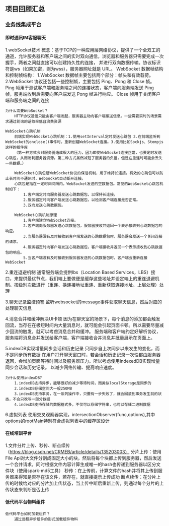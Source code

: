 ## 项目回顾汇总

### 业务线集成平台

#### 即时通讯IM客服聊天

1.webSocket技术
    概念：基于TCP的一种应用层网络协议，提供了一个全双工的通道，允许服务器和客户端之间的实时双向通信，浏览器和服务器只需要完成一次握手，两者之间就直接可以创建持久性的连接， 并进行双向数据传输。协议标识符是ws（如果加密，则为wss），服务器网址就是 URL。
    WebSocket 数据帧结构和控制帧结构：
        1.WebSocket 数据帧主要包括两个部分：帧头和有效载荷。   
        2.WebSocket 协议还包括一些控制帧，主要包括 Ping、Pong 和 Close 帧。
            Ping 帧用于测试客户端和服务端之间的连接状态，客户端向服务端发送 Ping 帧，服务端收到后需要向客户端发送 Pong 帧进行响应。
            Close 帧用于关闭客户端和服务端之间的连接
    
    为什么需要WebSocket？
        HTTP协议通信只能由客户端发起，服务器主动向客户端推送信息。一些需要实时的场景需求通过轮询的话效率低且浪费资源

    WebSocket心跳机制
        前端实现WebSocket心跳机制：1.使用setInterval定时发送心跳包 2.在前端监听到WebSocket的onclose()事件时，重新创建WebSocket连接。3.使用比如Sockjs、Stompjs这样的插件库
        （第一种方式会对服务器造成很大的压力，因为即使WebSocket连接正常，也要定时发送心跳包，从而消耗服务器资源。第二种方式虽然减轻了服务器的负担，但是在重连时可能会丢失一些数据。）

        WebSocket心跳包是WebSocket协议的保活机制，用于维持长连接。有效的心跳包可以防止长时间不通讯时，WebSocket自动断开连接。
        心跳包是指在一定时间间隔内，WebSocket发送的空数据包。常见的WebSocket心跳包机制如下：
            1.客户端定时向服务器发送心跳数据包，以保持长连接。
            2.服务器定时向客户端发送心跳数据包，以检测客户端连接是否正常。
            3.双向发送心跳数据包。
        
        WebSocket心跳机制原理
            1.客户端建立WebSocket连接。
            2.客户端向服务器发送心跳数据包，服务器接收并返回一个表示接收到心跳数据包的响应。
            3.当服务器没有及时接收到客户端发送的心跳数据包时，服务器会发送一个关闭连接的请求。
            4.服务器定时向客户端发送心跳数据包，客户端接收并返回一个表示接收到心跳数据包的响应。
            5.当客户端没有及时接收到服务器发送的心跳数据包时，客户端会重新连接WebSocket

2.重连退避机制
    通常服务端会提供lbs（Location Based Services，LBS）接口，来提供最优节点，我们端上要做便是缓存这些地址并设定端上的重连退避机制。按级别次数进行（重连、换连接地址重连、重新获取连接地址、上层处理）处理

3.聊天记录监控预警
    监听websocket的message事件获取聊天信息，然后对应的处理聊天信息

4.消息合并和缓冲解决UI卡顿
    因为在聊天室的场景下，每个消息的添加都会触发回流，当存在在极短时间内大量消息时，就可能会引起页面卡顿。所以需要尽量减少回流的触发，就可以考虑消息合并和缓冲。
    服务端和客户端约定好解析协议，服务端将消息合并发送给客户端，客户端接收合并消息并批量展示在页面上。

5.indexDB实现增量同步会话和历史记录
    只同步自上次同步以来发生的变化，而不是同步所有数据
    在用户打开聊天窗口时，若会话和历史记录一次性都由服务器返回，会增加页面等待时间以及服务器压力。所以考虑使用IndexedDB实现增量同步会话和历史记录。
    以减少网络传输、提高响应速度。

    为什么使用indexDB?
        1.indexDB支持异步，能够很好的减少等待时间，而类似localStorage是同步的
        2.indexDB存储空间大一般250MB
        3.indexDB支持事务，在一系列操作中，只要有一步失败了，就会回滚到事务发生前的状态，不会只改写一部分数据
        4.indexDB支持存储的数据格式多，不仅可以存储字符串，也可以存储二进制数据
    
6.虚拟列表
    使用交叉观察器实现，intersectionObserver(func,options),其中options的rootMain特别符合虚拟列表中的缓存区设计


#### 在线培训平台

1.文件分片上传、秒传、断点续传（https://blog.csdn.net/CRMEB/article/details/135203003）
    分片上传：使用File Api对大文件分割成固定大小的块，然后将每个块都上传到服务器，然后发送一个合并请求，同时根据文件内容计算生成唯一的hash也传递到服务器以区分文件块（使用spark-md5工具）
    秒传：在上传前，计算文件的hash并将其上传到服务器来得知是否存在该文件，若存在，就直接提示上传成功
    断点续传：在分片上传的时候给对应的分片加上传状态，当上传中断后重新上传，则通过每个分片的上传状态来判断是否上传


#### 低代码平台物料组件
    低代码平台如何加载组件？
        通过远程异步组件的形式加载组件物料


